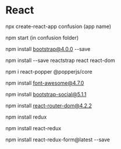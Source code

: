 # React

npx create-react-app confusion (app name)

npm start (in confusion folder)


npm install bootstrap@4.0.0 --save

npm install --save reactstrap react react-dom

npm i react-popper @popperjs/core

npm install font-awesome@4.7.0

npm install bootstrap-social@5.1.1

npm install react-router-dom@4.2.2

npm install redux

npm install react-redux

npm install react-redux-form@latest --save
